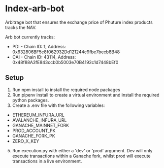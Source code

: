 # Index-arb-bot
Arbitrage bot that ensures the exchange price of Phuture index products tracks the NAV. 

Arb bot currently tracks:
* PDI - Chain ID: 1, Address: 0x632806BF5c8f062932Dd121244c9fbe7becb8B48
* CAI - Chain ID: 43114, Address: 0x48f88A3fE843ccb0b5003e70B4192c1d7448bEf0

## Setup
1. Run npm install to install the required node packages
2. Run pipenv install to create a virtual environment and install the required python packages.
3. Create a .env file with the following variables:
* ETHEREUM_INFURA_URL
* AVALANCHE_INFURA_URL
* GANACHE_MAINNET_FORK
* PROD_ACCOUNT_PK
* GANACHE_FORK_PK 
* ZERO_X_KEY

5. Run execution.py with either a 'dev' or 'prod' argument. Dev will only execute transactions within a Ganache fork, whilst prod will execute transactions in a live environment.

